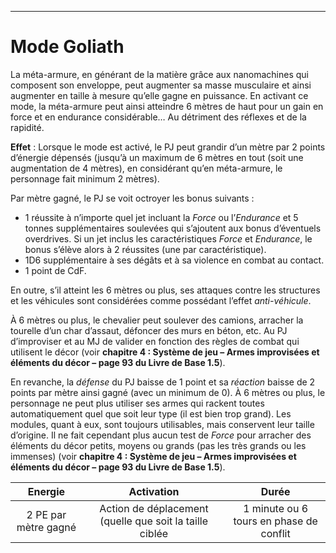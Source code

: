 
___
# Mode Goliath
La méta-armure, en générant de la matière grâce aux nanomachines qui composent son enveloppe, peut augmenter sa masse musculaire et ainsi augmenter en taille à mesure qu’elle gagne en puissance. En activant ce mode, la méta-armure peut ainsi atteindre 6 mètres de haut pour un gain en force et en endurance considérable… Au détriment des réflexes et de la rapidité.

**Effet** : Lorsque le mode est activé, le PJ peut grandir d’un mètre par 2 points d’énergie dépensés (jusqu’à un maximum de 6 mètres en tout (soit une augmentation de 4 mètres), en considérant qu’en méta-armure, le personnage fait minimum 2 mètres).

Par mètre gagné, le PJ se voit octroyer les bonus suivants :

- 1 réussite à n’importe quel jet incluant la _Force_ ou l’_Endurance_ et 5 tonnes supplémentaires soulevées qui s’ajoutent aux bonus d’éventuels overdrives. Si un jet inclus les caractéristiques _Force_ et _Endurance_, le bonus s’élève alors à 2 réussites (une par caractéristique).
- 1D6 supplémentaire à ses dégâts et à sa violence en combat au contact.
- 1 point de CdF.

En outre, s’il atteint les 6 mètres ou plus, ses attaques contre les structures et les véhicules sont considérées comme possédant l’effet _anti-véhicule_.

À 6 mètres ou plus, le chevalier peut soulever des camions, arracher la tourelle d’un char d’assaut, défoncer des murs en béton, etc. Au PJ d’improviser et au MJ de valider en fonction des règles de combat qui utilisent le décor (voir **chapitre 4 : Système de jeu – Armes improvisées et éléments du décor – page 93 du Livre de Base 1.5**).

En revanche, la _défense_ du PJ baisse de 1 point et sa _réaction_ baisse de 2 points par mètre ainsi gagné (avec un minimum de 0). À 6 mètres ou plus, le personnage ne peut plus utiliser ses armes qui rackent toutes automatiquement quel que soit leur type (il est bien trop grand). Les modules, quant à eux, sont toujours utilisables, mais conservent leur taille d’origine. Il ne fait cependant plus aucun test de _Force_ pour arracher des éléments du décor petits, moyens ou grands (pas les très grands ou les immenses) (voir **chapitre 4 : Système de jeu – Armes improvisées et éléments du décor – page 93 du Livre de Base 1.5**).

|       Energie        |                       Activation                        |                  Durée                  |
|:--------------------:|:-------------------------------------------------------:|:---------------------------------------:|
| 2 PE par mètre gagné | Action de déplacement (quelle que soit la taille ciblée | 1 minute ou 6 tours en phase de conflit |
